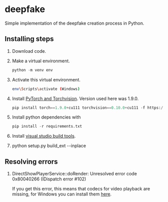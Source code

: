 # deepfake

Simple implementation of the deepfake creation process in Python.

## Installing steps

1. Download code.

2. Make a virtual environment.

    ```python
    python -m venv env
    ```

3. Activate this virtual environment.

    ```bash
    env\Scripts\activate (Windows) 
    ```

4. Install [PyTorch and Torchvision](https://pytorch.org/). Version used here was 1.9.0.

    ```python
    pip install torch==1.9.0+cu111 torchvision==0.10.0+cu111 -f https://download.pytorch.org/whl/torch_stable.html
    ```

5. Install python dependencies with

    ```python
    pip install -r requirements.txt
    ```

6. Install [visual studio build tools](https://visualstudio.microsoft.com/downloads/#build-tools-for-visual-studio-2019).

7. python setup.py build_ext --inplace


## Resolving errors

1. DirectShowPlayerService::doRender: Unresolved error code 0x80040266 (IDispatch error #102)
 
    If you get this error, this means that codecs for video playback are missing, for Windows you can install them [here](https://www.codecguide.com/download_kl.htm).
